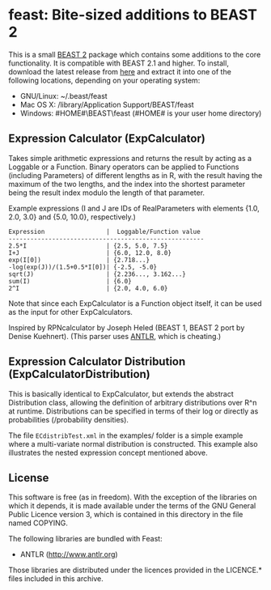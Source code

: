 feast:  Bite-sized additions to BEAST 2
=======================================

This is a small [BEAST 2](http://www.beast2.org) package which
contains some additions to the core functionality.  It is
compatible with BEAST 2.1 and higher.  To install, download
the latest release from
[here](https://github.com/tgvaughan/feast/releases)
and extract it into one of the following locations, depending
on your operating system:

 * GNU/Linux: ~/.beast/feast
 * Mac OS X: /library/Application Support/BEAST/feast
 * Windows: #HOME#\BEAST\feast (#HOME# is your user home directory)


Expression Calculator (ExpCalculator)
-------------------------------------

Takes simple arithmetic expressions and returns the result by acting
as a Loggable or a Function.  Binary operators can be applied to
Functions (including Parameters) of different lengths as in R, with
the result having the maximum of the two lengths, and the index into
the shortest parameter being the result index modulo the length of
that parameter.

Example expressions (I and J are IDs of RealParameters with elements
{1.0, 2.0, 3.0} and {5.0, 10.0}, respectively.)

    Expression                 |  Loggable/Function value
    ------------------------------------------------------
    2.5*I                      | {2.5, 5.0, 7.5}
    I+J                        | {6.0, 12.0, 8.0}
    exp(I[0])                  | {2.718...}
    -log(exp(J))/(1.5+0.5*I[0])| {-2.5, -5.0}
    sqrt(J)                    | {2.236..., 3.162...}
    sum(I)                     | {6.0}
    2^I			               | {2.0, 4.0, 6.0}  

Note that since each ExpCalculator is a Function object itself, it can
be used as the input for other ExpCalculators.

Inspired by RPNcalculator by Joseph Heled (BEAST 1, BEAST 2 port by
Denise Kuehnert).  (This parser uses [ANTLR](http://www.antlr.org),
which is cheating.)


Expression Calculator Distribution (ExpCalculatorDistribution)
--------------------------------------------------------------

This is basically identical to ExpCalculator, but extends the abstract
Distribution class, allowing the definition of arbitrary distributions
over R^n at runtime.  Distributions can be specified in terms of their
log or directly as probabilities (/probability densities).

The file `ECdistribTest.xml` in the examples/ folder is a simple
example where a multi-variate normal distribution is constructed.
This example also illustrates the nested expression concept mentioned
above.


License
-------

This software is free (as in freedom).  With the exception of the
libraries on which it depends, it is made available under the terms of
the GNU General Public Licence version 3, which is contained in this
directory in the file named COPYING.

The following libraries are bundled with Feast:

* ANTLR (http://www.antlr.org)

Those libraries are distributed under the licences provided in the
LICENCE.* files included in this archive.
